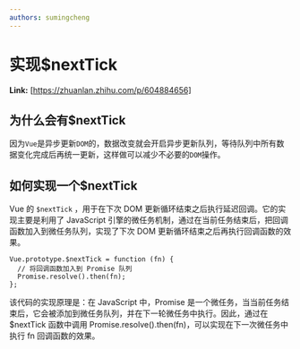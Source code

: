 ```yaml
---
authors: sumingcheng
---
```

# 实现$nextTick



 **Link:** [https://zhuanlan.zhihu.com/p/604884656]

## 为什么会有$nextTick  

因为`Vue`是异步更新`DOM`的，数据改变就会开启异步更新队列，等待队列中所有数据变化完成后再统一更新，这样做可以减少不必要的`DOM`操作。

## 如何实现一个$nextTick  

Vue 的 `$nextTick` ，用于在下次 DOM 更新循环结束之后执行延迟回调。它的实现主要是利用了 JavaScript 引擎的微任务机制，通过在当前任务结束后，把回调函数加入到微任务队列，实现了下次 DOM 更新循环结束之后再执行回调函数的效果。

```
Vue.prototype.$nextTick = function (fn) {
  // 将回调函数加入到 Promise 队列
  Promise.resolve().then(fn);
};

```

该代码的实现原理是：在 JavaScript 中，Promise 是一个微任务，当当前任务结束后，它会被添加到微任务队列，并在下一轮微任务中执行。因此，通过在 $nextTick 函数中调用 Promise.resolve().then(fn)，可以实现在下一次微任务中执行 fn 回调函数的效果。

